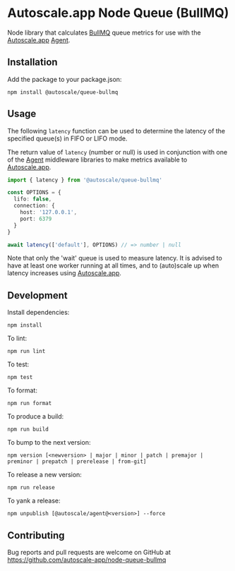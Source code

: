 # Autoscale.app Node Queue (BullMQ)

Node library that calculates [BullMQ] queue metrics for use with the [Autoscale.app] [Agent].

## Installation

Add the package to your package.json:

    npm install @autoscale/queue-bullmq

## Usage

The following `latency` function can be used to determine the latency of the specified queue(s) in FIFO or LIFO mode.

The return value of `latency` (number or null) is used in conjunction with one of the [Agent] middleware libraries to make metrics available to [Autoscale.app].

```ts
import { latency } from '@autoscale/queue-bullmq'

const OPTIONS = {
  lifo: false,
  connection: {
    host: '127.0.0.1',
    port: 6379
  }
}

await latency(['default'], OPTIONS) // => number | null
```

Note that only the 'wait' queue is used to measure latency. It is advised to have at least one worker running at all times, and to (auto)scale up when latency increases using [Autoscale.app].

## Development

Install dependencies:

    npm install

To lint:

    npm run lint

To test:

    npm test

To format:

    npm run format

To produce a build:

    npm run build

To bump to the next version:

    npm version [<newversion> | major | minor | patch | premajor | preminor | prepatch | prerelease | from-git]

To release a new version:

    npm run release

To yank a release:

    npm unpublish [@autoscale/agent@<version>] --force

## Contributing

Bug reports and pull requests are welcome on GitHub at https://github.com/autoscale-app/node-queue-bullmq

[Autoscale.app]: https://autoscale.app
[Agent]: https://github.com/autoscale-app/node-agent
[BullMQ]: https://github.com/taskforcesh/bullmq
